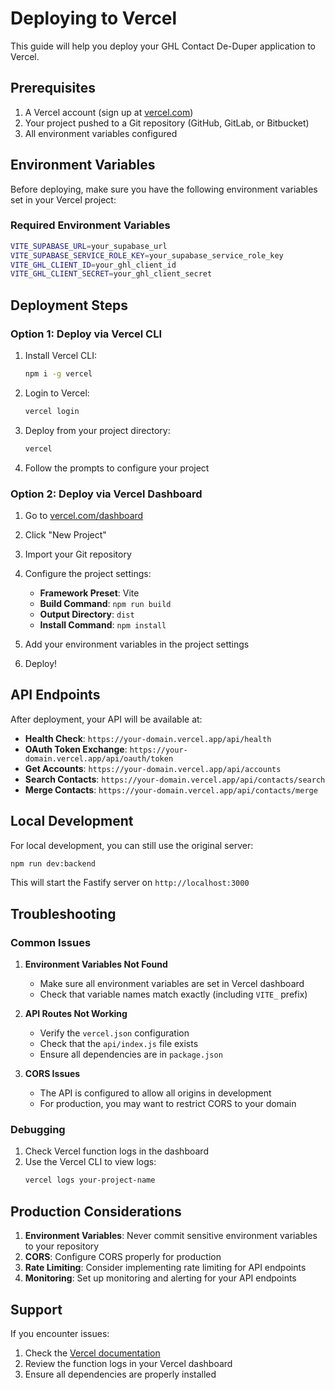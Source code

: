 # Deploying to Vercel

This guide will help you deploy your GHL Contact De-Duper application to Vercel.

## Prerequisites

1. A Vercel account (sign up at [vercel.com](https://vercel.com))
2. Your project pushed to a Git repository (GitHub, GitLab, or Bitbucket)
3. All environment variables configured

## Environment Variables

Before deploying, make sure you have the following environment variables set in your Vercel project:

### Required Environment Variables

```bash
VITE_SUPABASE_URL=your_supabase_url
VITE_SUPABASE_SERVICE_ROLE_KEY=your_supabase_service_role_key
VITE_GHL_CLIENT_ID=your_ghl_client_id
VITE_GHL_CLIENT_SECRET=your_ghl_client_secret
```

## Deployment Steps

### Option 1: Deploy via Vercel CLI

1. Install Vercel CLI:
   ```bash
   npm i -g vercel
   ```

2. Login to Vercel:
   ```bash
   vercel login
   ```

3. Deploy from your project directory:
   ```bash
   vercel
   ```

4. Follow the prompts to configure your project

### Option 2: Deploy via Vercel Dashboard

1. Go to [vercel.com/dashboard](https://vercel.com/dashboard)
2. Click "New Project"
3. Import your Git repository
4. Configure the project settings:
   - **Framework Preset**: Vite
   - **Build Command**: `npm run build`
   - **Output Directory**: `dist`
   - **Install Command**: `npm install`

5. Add your environment variables in the project settings

6. Deploy!

## API Endpoints

After deployment, your API will be available at:

- **Health Check**: `https://your-domain.vercel.app/api/health`
- **OAuth Token Exchange**: `https://your-domain.vercel.app/api/oauth/token`
- **Get Accounts**: `https://your-domain.vercel.app/api/accounts`
- **Search Contacts**: `https://your-domain.vercel.app/api/contacts/search`
- **Merge Contacts**: `https://your-domain.vercel.app/api/contacts/merge`

## Local Development

For local development, you can still use the original server:

```bash
npm run dev:backend
```

This will start the Fastify server on `http://localhost:3000`

## Troubleshooting

### Common Issues

1. **Environment Variables Not Found**
   - Make sure all environment variables are set in Vercel dashboard
   - Check that variable names match exactly (including `VITE_` prefix)

2. **API Routes Not Working**
   - Verify the `vercel.json` configuration
   - Check that the `api/index.js` file exists
   - Ensure all dependencies are in `package.json`

3. **CORS Issues**
   - The API is configured to allow all origins in development
   - For production, you may want to restrict CORS to your domain

### Debugging

1. Check Vercel function logs in the dashboard
2. Use the Vercel CLI to view logs:
   ```bash
   vercel logs your-project-name
   ```

## Production Considerations

1. **Environment Variables**: Never commit sensitive environment variables to your repository
2. **CORS**: Configure CORS properly for production
3. **Rate Limiting**: Consider implementing rate limiting for API endpoints
4. **Monitoring**: Set up monitoring and alerting for your API endpoints

## Support

If you encounter issues:

1. Check the [Vercel documentation](https://vercel.com/docs)
2. Review the function logs in your Vercel dashboard
3. Ensure all dependencies are properly installed 